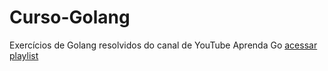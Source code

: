 # Curso-Golang

Exercícios de Golang resolvidos do canal de YouTube Aprenda Go [acessar playlist](https://www.youtube.com/playlist?list=PLCKpcjBB_VlBsxJ9IseNxFllf-UFEXOdg) 
